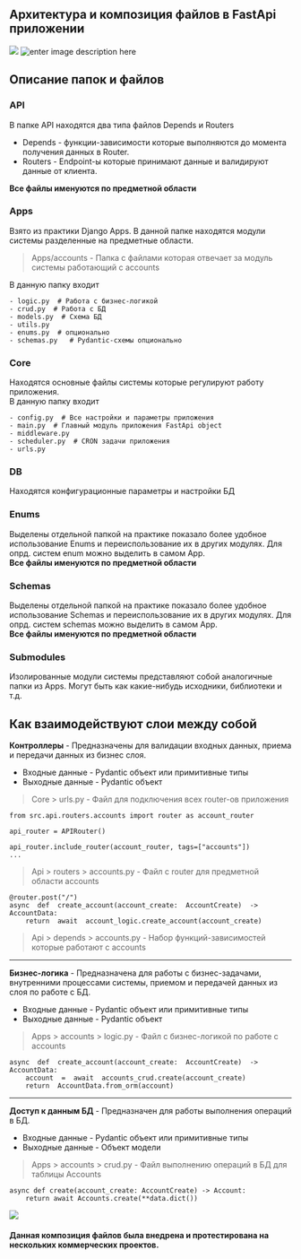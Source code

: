 
## Архитектура и композиция файлов в FastApi приложении
![](https://habrastorage.org/webt/aq/ck/-d/aqck-dopofu_gkewbmurdj5plgo.jpeg)
![enter image description here](https://habrastorage.org/webt/ln/ul/_g/lnul_gxx7h81f8kdhebmlbdue24.png)

## Описание папок и файлов
### **API**
В папке API находятся два типа файлов Depends и Routers <br>
- Depends - функции-зависимости которые выполняются до момента получения данных в Router.
- Routers - Endpoint-ы которые принимают данные и валидируют данные от клиента.

**Все файлы именуются по предметной области** <br>

### **Apps** 
Взято из практики Django Apps. В данной папке находятся модули системы разделенные на предметные области.
> Apps/accounts - Папка с файлами которая отвечает за модуль системы работающий с accounts

В данную папку входит

    - logic.py  # Работа с бизнес-логикой
    - crud.py  # Работа с БД
    - models.py  # Схема БД
    - utils.py
    - enums.py  # опционально
    - schemas.py   # Pydantic-схемы опционально

### **Core**
Находятся основные файлы системы которые регулируют работу приложения. <br>
В данную папку входит
   
    - config.py  # Все настройки и параметры приложения
    - main.py  # Главный модуль приложения FastApi object
    - middleware.py
    - scheduler.py  # CRON задачи приложения
    - urls.py

### **DB**
Находятся конфигурационные параметры и настройки БД
### **Enums**
Выделены отдельной папкой на практике показало более удобное использование Enums и переиспользование их в других модулях.
Для опрд. систем enum можно выделить в самом App. <br>
**Все файлы именуются по предметной области** <br>

### **Schemas**
Выделены отдельной папкой на практике показало более удобное использование Schemas и переиспользование их в других модулях.
Для опрд. систем schemas можно выделить в самом App. <br>
**Все файлы именуются по предметной области** <br>

### **Submodules**
Изолированные модули системы представляют собой аналогичные папки из Apps.
Могут быть как какие-нибудь исходники, библиотеки и т.д.

## Как взаимодействуют слои между собой
**Контроллеры** - Предназначены для валидации входных данных, приема и передачи данных из бизнес слоя.
- Входные данные - Pydantic объект или примитивные типы
- Выходные данные - Pydantic объект

> Core > urls.py - Файл для подключения всех router-ов приложения

    from src.api.routers.accounts import router as account_router
    
    api_router = APIRouter()
    
    api_router.include_router(account_router, tags=["accounts"])
    ...

> Api > routers > accounts.py - Файл с router для предметной области accounts

    @router.post("/")
    async  def  create_account(account_create:  AccountCreate)  ->  AccountData:
	    return  await  account_logic.create_account(account_create)

> Api > depends > accounts.py - Набор функций-зависимостей которые работают с accounts


----
**Бизнес-логика** - Предназначена для работы с бизнес-задачами, внутренними процессами системы, приемом и передачей данных из слоя по работе с БД.
- Входные данные - Pydantic объект или примитивные типы
- Выходные данные - Pydantic объект

> Apps > accounts > logic.py - Файл с бизнес-логикой по работе с accounts

    async  def  create_account(account_create:  AccountCreate)  ->  AccountData:
	    account  =  await  accounts_crud.create(account_create)
	    return  AccountData.from_orm(account)

----
**Доступ к данным БД** - Предназначен для работы выполнения операций в БД.
- Входные данные - Pydantic объект или примитивные типы
- Выходные данные - Объект модели

> Apps > accounts > crud.py - Файл выполнению операций в БД для таблицы Accounts

    async def create(account_create: AccountCreate) -> Account:
        return await Accounts.create(**data.dict())

![](https://habrastorage.org/webt/pu/r-/e7/pur-e7zc4o4_s-lol43qmsu0mfm.png)

####  Данная композиция файлов была внедрена и протестирована на нескольких коммерческих проектов.

